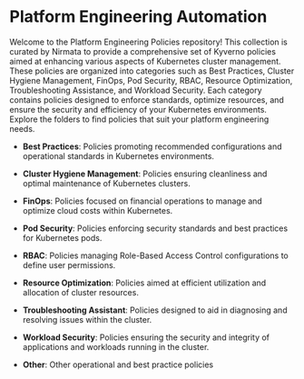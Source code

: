 # Platform Engineering Automation

Welcome to the Platform Engineering Policies repository! This collection is curated by Nirmata to provide a comprehensive set of Kyverno policies aimed at enhancing various aspects of Kubernetes cluster management. These policies are organized into categories such as Best Practices, Cluster Hygiene Management, FinOps, Pod Security, RBAC, Resource Optimization, Troubleshooting Assistance, and Workload Security. Each category contains policies designed to enforce standards, optimize resources, and ensure the security and efficiency of your Kubernetes environments. Explore the folders to find policies that suit your platform engineering needs.

- **Best Practices**: Policies promoting recommended configurations and operational standards in Kubernetes environments.

- **Cluster Hygiene Management**: Policies ensuring cleanliness and optimal maintenance of Kubernetes clusters.

- **FinOps**: Policies focused on financial operations to manage and optimize cloud costs within Kubernetes.

- **Pod Security**: Policies enforcing security standards and best practices for Kubernetes pods.

- **RBAC**: Policies managing Role-Based Access Control configurations to define user permissions.

- **Resource Optimization**: Policies aimed at efficient utilization and allocation of cluster resources.

- **Troubleshooting Assistant**: Policies designed to aid in diagnosing and resolving issues within the cluster.

- **Workload Security**: Policies ensuring the security and integrity of applications and workloads running in the cluster.

- **Other**: Other operational and best practice policies
